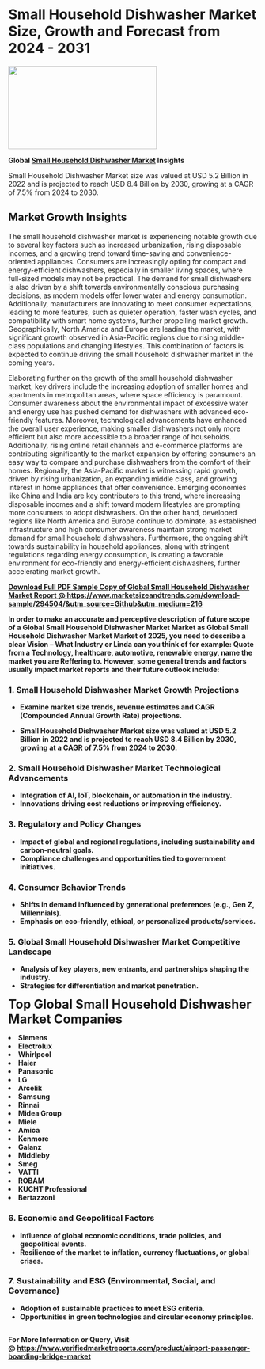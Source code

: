 <H1>Small Household Dishwasher Market Size, Growth and Forecast from 2024 - 2031</H1><img class="aligncenter size-medium wp-image-584254" src="https://thirdeyenews.in/wp-content/uploads/2024/09/Global-Market-Research-300x168.jpeg" alt="" width="300" height="168" /><p><strong>Global&nbsp;<a href="https://www.marketsizeandtrends.com/download-sample/294504/&amp;utm_source=Github&utm_medium=216">Small Household Dishwasher Market</a> Insights</strong></p><p>Small Household Dishwasher Market size was valued at USD 5.2 Billion in 2022 and is projected to reach USD 8.4 Billion by 2030, growing at a CAGR of 7.5% from 2024 to 2030.</p><p><h2>Market Growth Insights</h2> <p>The small household dishwasher market is experiencing notable growth due to several key factors such as increased urbanization, rising disposable incomes, and a growing trend toward time-saving and convenience-oriented appliances. Consumers are increasingly opting for compact and energy-efficient dishwashers, especially in smaller living spaces, where full-sized models may not be practical. The demand for small dishwashers is also driven by a shift towards environmentally conscious purchasing decisions, as modern models offer lower water and energy consumption. Additionally, manufacturers are innovating to meet consumer expectations, leading to more features, such as quieter operation, faster wash cycles, and compatibility with smart home systems, further propelling market growth. Geographically, North America and Europe are leading the market, with significant growth observed in Asia-Pacific regions due to rising middle-class populations and changing lifestyles. This combination of factors is expected to continue driving the small household dishwasher market in the coming years.</p> <p><strong><a href="#"></a></strong></p> <p>Elaborating further on the growth of the small household dishwasher market, key drivers include the increasing adoption of smaller homes and apartments in metropolitan areas, where space efficiency is paramount. Consumer awareness about the environmental impact of excessive water and energy use has pushed demand for dishwashers with advanced eco-friendly features. Moreover, technological advancements have enhanced the overall user experience, making smaller dishwashers not only more efficient but also more accessible to a broader range of households. Additionally, rising online retail channels and e-commerce platforms are contributing significantly to the market expansion by offering consumers an easy way to compare and purchase dishwashers from the comfort of their homes. Regionally, the Asia-Pacific market is witnessing rapid growth, driven by rising urbanization, an expanding middle class, and growing interest in home appliances that offer convenience. Emerging economies like China and India are key contributors to this trend, where increasing disposable incomes and a shift toward modern lifestyles are prompting more consumers to adopt dishwashers. On the other hand, developed regions like North America and Europe continue to dominate, as established infrastructure and high consumer awareness maintain strong market demand for small household dishwashers. Furthermore, the ongoing shift towards sustainability in household appliances, along with stringent regulations regarding energy consumption, is creating a favorable environment for eco-friendly and energy-efficient dishwashers, further accelerating market growth. <p><strong><a href="#"></p><p><span class=""><strong>Download Full PDF Sample Copy of Global Small Household Dishwasher Market Report</strong> @ <a href="https://www.marketsizeandtrends.com/download-sample/294504/&amp;utm_source=Github&utm_medium=216" target="_blank">https://www.marketsizeandtrends.com/download-sample/294504/&amp;utm_source=Github&utm_medium=216</a></span></p><p>In order to make an accurate and perceptive description of future scope of a Global&nbsp;Small Household Dishwasher Market Market as Global&nbsp;Small Household Dishwasher Market Market of 2025, you need to describe a clear Vision &ndash; What Industry or Linda can you think of for example: Quote from a Technology, healthcare, automotive, renewable energy, name the market you are Reffering to. However, some general trends and factors usually impact market reports and their future outlook include:</p><h3>1.&nbsp;<strong>Small Household Dishwasher Market Growth Projections</strong></h3><ul><li>Examine market size trends, revenue estimates and CAGR (Compounded Annual Growth Rate) projections.</li><li><p>Small Household Dishwasher Market size was valued at USD 5.2 Billion in 2022 and is projected to reach USD 8.4 Billion by 2030, growing at a CAGR of 7.5% from 2024 to 2030.</p></li></ul><h3>2.&nbsp;<strong>Small Household Dishwasher Market Technological Advancements</strong></h3><ul><li>Integration of AI, IoT, blockchain, or automation in the industry.</li><li>Innovations driving cost reductions or improving efficiency.</li></ul><h3>3.&nbsp;<strong>Regulatory and Policy Changes</strong></h3><ul><li>Impact of global and regional regulations, including sustainability and carbon-neutral goals.</li><li>Compliance challenges and opportunities tied to government initiatives.</li></ul><h3>4.&nbsp;<strong>Consumer Behavior Trends</strong></h3><ul><li>Shifts in demand influenced by generational preferences (e.g., Gen Z, Millennials).</li><li>Emphasis on eco-friendly, ethical, or personalized products/services.</li></ul><h3>5.&nbsp;<strong>Global Small Household Dishwasher Market Competitive Landscape</strong></h3><ul><li>Analysis of key players, new entrants, and partnerships shaping the industry.</li><li>Strategies for differentiation and market penetration.</li></ul><p data-pm-slice="1 1 []"><span style="color: inherit; font-family: inherit; font-size: 25px;">Top Global Small Household Dishwasher Market Companies</span></p><div class="" data-test-id=""><p><li>Siemens</li><li> Electrolux</li><li> Whirlpool</li><li> Haier</li><li> Panasonic</li><li> LG</li><li> Arcelik</li><li> Samsung</li><li> Rinnai</li><li> Midea Group</li><li> Miele</li><li> Amica</li><li> Kenmore</li><li> Galanz</li><li> Middleby</li><li> Smeg</li><li> VATTI</li><li> ROBAM</li><li> KUCHT Professional</li><li> Bertazzoni</li></p></div><h3>6.&nbsp;<strong>Economic and Geopolitical Factors</strong></h3><ul><li>Influence of global economic conditions, trade policies, and geopolitical events.</li><li>Resilience of the market to inflation, currency fluctuations, or global crises.</li></ul><h3>7.&nbsp;<strong>Sustainability and ESG (Environmental, Social, and Governance)</strong></h3><ul><li>Adoption of sustainable practices to meet ESG criteria.</li><li>Opportunities in green technologies and circular economy principles.</li></ul><h2><strong style="font-size: 14px;">For More Information or Query, Visit @&nbsp;</strong><a style="background-color: #ffffff; font-size: 14px;" href="https://www.marketsizeandtrends.com/report/small-household-dishwasher-market/" target="_blank">https://www.verifiedmarketreports.com/product/airport-passenger-boarding-bridge-market</a></h2>
